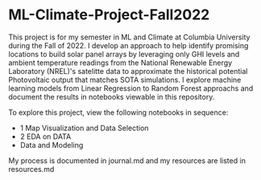 # ML-Climate-Project-Fall2022
<!-- 
Throughout the semester each student will work on an individual project, which you will summarize in a final technical paper. You will showcase and document your work through a private git repository following this template.

The organization of this repository is as follows:

```
abstract.md
journal.md
doc/
src/
etc/
```
- The file `abstract.md` simply contains an abstract of the project. At first, it is an aspirational abstract, one that describes the research program you want to complete. You will refine it through the semester.
- The file `journal.md` is a diary of your progress. It contains dated entries with a description of what you are doing, what you found, what you are thinking, and so on. It is mainly a resource for you, but I will glance at it too (at the end of the semester). Please update and commit it at least once per week.
- The `doc/` directory contains the LaTeX document that you are writing. We will provide a template for your final paper.
- The `src/` directory contains the code you are writing. The data you are analyzing should live here too.
- The `etc/` directory contains anything else — materials, notes, photos of whiteboards, and so on — that you want to keep track of.
There should be nothing else in the top level directory of your repository.

Commit often, at least every week. You are graded on the quality of the project and the path that you took to get there. -->

This project is for my semester in ML and Climate at Columbia University during the Fall of 2022. I develop an approach to help identify promising locations to build solar panel arrays by leveraging  only GHI levels and ambient temperature readings from the National Renewable Energy Laboratory (NREL)'s satelitte data to approximate the historical potential Photovoltaic output that matches SOTA simulations. I explore machine learning models from Linear Regression to Random Forest approachs and document the results in notebooks viewable in this repository.

To explore this project, view the following notebooks in sequence:
- 1 Map Visualization and Data Selection
- 2 EDA on DATA
- Data and Modeling

My process is documented in journal.md and my resources are listed in resources.md